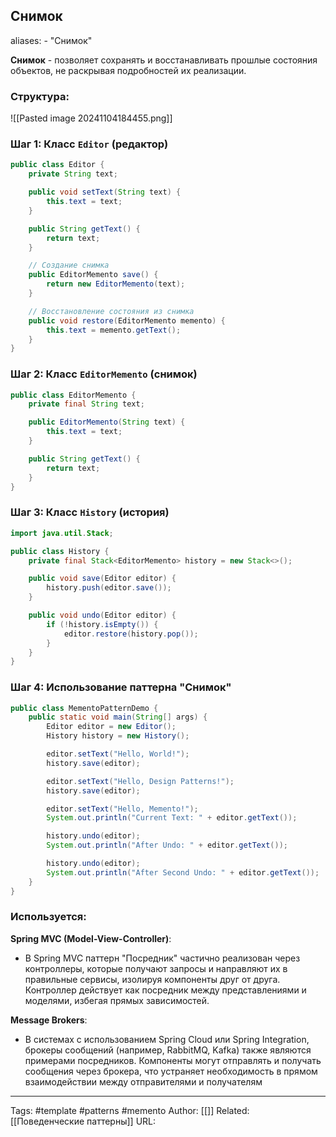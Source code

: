 ## Снимок

aliases: 
	- "Снимок"

**Снимок** - позволяет сохранять и восстанавливать прошлые состояния объектов, не раскрывая подробностей их реализации.

### Структура:
![[Pasted image 20241104184455.png]]


### Шаг 1: Класс `Editor` (редактор)
```java
public class Editor {
    private String text;

    public void setText(String text) {
        this.text = text;
    }

    public String getText() {
        return text;
    }

    // Создание снимка
    public EditorMemento save() {
        return new EditorMemento(text);
    }

    // Восстановление состояния из снимка
    public void restore(EditorMemento memento) {
        this.text = memento.getText();
    }
}
```

### Шаг 2: Класс `EditorMemento` (снимок)

```java
public class EditorMemento {
    private final String text;

    public EditorMemento(String text) {
        this.text = text;
    }

    public String getText() {
        return text;
    }
}
```

### Шаг 3: Класс `History` (история)

```java
import java.util.Stack;

public class History {
    private final Stack<EditorMemento> history = new Stack<>();

    public void save(Editor editor) {
        history.push(editor.save());
    }

    public void undo(Editor editor) {
        if (!history.isEmpty()) {
            editor.restore(history.pop());
        }
    }
}
```

### Шаг 4: Использование паттерна "Снимок"

```java
public class MementoPatternDemo {
    public static void main(String[] args) {
        Editor editor = new Editor();
        History history = new History();

        editor.setText("Hello, World!");
        history.save(editor);

        editor.setText("Hello, Design Patterns!");
        history.save(editor);

        editor.setText("Hello, Memento!");
        System.out.println("Current Text: " + editor.getText());

        history.undo(editor);
        System.out.println("After Undo: " + editor.getText());

        history.undo(editor);
        System.out.println("After Second Undo: " + editor.getText());
    }
}
```
### Используется:

**Spring MVC (Model-View-Controller)**:
- В Spring MVC паттерн "Посредник" частично реализован через контроллеры, которые получают запросы и направляют их в правильные сервисы, изолируя компоненты друг от друга. Контроллер действует как посредник между представлениями и моделями, избегая прямых зависимостей.

**Message Brokers**:
- В системах с использованием Spring Cloud или Spring Integration, брокеры сообщений (например, RabbitMQ, Kafka) также являются примерами посредников. Компоненты могут отправлять и получать сообщения через брокера, что устраняет необходимость в прямом взаимодействии между отправителями и получателям

---
Tags: #template #patterns #memento
Author: [[]]
Related: [[Поведенческие паттерны]]
URL: 